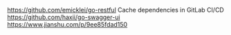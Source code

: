 https://github.com/emicklei/go-restful
Cache dependencies in GitLab CI/CD
https://github.com/haxii/go-swagger-ui
https://www.jianshu.com/p/9ee85fdad150
